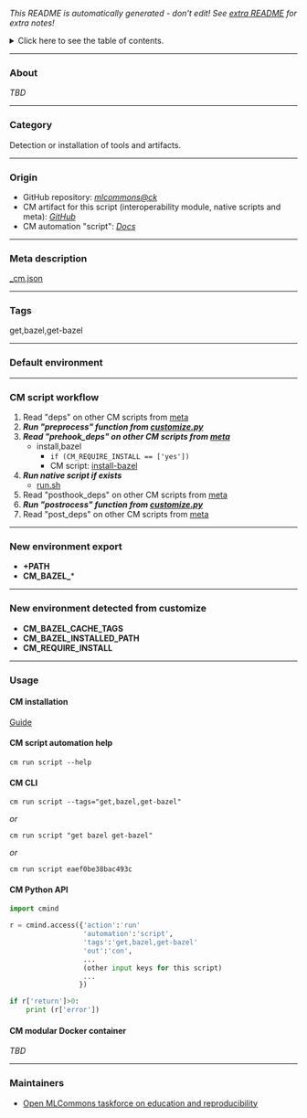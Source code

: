 *This README is automatically generated - don't edit! See [extra README](README-extra.md) for extra notes!*

<details>
<summary>Click here to see the table of contents.</summary>

* [About](#about)
* [Category](#category)
* [Origin](#origin)
* [Meta description](#meta-description)
* [Tags](#tags)
* [Default environment](#default-environment)
* [CM script workflow](#cm-script-workflow)
* [New environment export](#new-environment-export)
* [New environment detected from customize](#new-environment-detected-from-customize)
* [Usage](#usage)
  * [ CM installation](#cm-installation)
  * [ CM script automation help](#cm-script-automation-help)
  * [ CM CLI](#cm-cli)
  * [ CM Python API](#cm-python-api)
  * [ CM modular Docker container](#cm-modular-docker-container)
* [Maintainers](#maintainers)

</details>

___
### About

*TBD*
___
### Category

Detection or installation of tools and artifacts.
___
### Origin

* GitHub repository: *[mlcommons@ck](https://github.com/mlcommons/ck/tree/master/cm-mlops)*
* CM artifact for this script (interoperability module, native scripts and meta): *[GitHub](https://github.com/mlcommons/ck/tree/master/cm-mlops/script/get-bazel)*
* CM automation "script": *[Docs](https://github.com/octoml/ck/blob/master/docs/list_of_automations.md#script)*

___
### Meta description
[_cm.json](_cm.json)

___
### Tags
get,bazel,get-bazel

___
### Default environment

___
### CM script workflow

  1. Read "deps" on other CM scripts from [meta](https://github.com/mlcommons/ck/tree/master/cm-mlops/script/get-bazel/_cm.json)
  1. ***Run "preprocess" function from [customize.py](https://github.com/mlcommons/ck/tree/master/cm-mlops/script/get-bazel/customize.py)***
  1. ***Read "prehook_deps" on other CM scripts from [meta](https://github.com/mlcommons/ck/tree/master/cm-mlops/script/get-bazel/_cm.json)***
     * install,bazel
       * `if (CM_REQUIRE_INSTALL == ['yes'])`
       - CM script: [install-bazel](https://github.com/mlcommons/ck/tree/master/cm-mlops/script/install-bazel)
  1. ***Run native script if exists***
     * [run.sh](https://github.com/mlcommons/ck/tree/master/cm-mlops/script/get-bazel/run.sh)
  1. Read "posthook_deps" on other CM scripts from [meta](https://github.com/mlcommons/ck/tree/master/cm-mlops/script/get-bazel/_cm.json)
  1. ***Run "postrocess" function from [customize.py](https://github.com/mlcommons/ck/tree/master/cm-mlops/script/get-bazel/customize.py)***
  1. Read "post_deps" on other CM scripts from [meta](https://github.com/mlcommons/ck/tree/master/cm-mlops/script/get-bazel/_cm.json)
___
### New environment export

* **+PATH**
* **CM_BAZEL_***
___
### New environment detected from customize

* **CM_BAZEL_CACHE_TAGS**
* **CM_BAZEL_INSTALLED_PATH**
* **CM_REQUIRE_INSTALL**
___
### Usage

#### CM installation
[Guide](https://github.com/mlcommons/ck/blob/master/docs/installation.md)

#### CM script automation help
```cm run script --help```

#### CM CLI
`cm run script --tags="get,bazel,get-bazel"`

*or*

`cm run script "get bazel get-bazel"`

*or*

`cm run script eaef0be38bac493c`

#### CM Python API

```python
import cmind

r = cmind.access({'action':'run'
                  'automation':'script',
                  'tags':'get,bazel,get-bazel'
                  'out':'con',
                  ...
                  (other input keys for this script)
                  ...
                 })

if r['return']>0:
    print (r['error'])
```

#### CM modular Docker container
*TBD*
___
### Maintainers

* [Open MLCommons taskforce on education and reproducibility](https://github.com/mlcommons/ck/blob/master/docs/mlperf-education-workgroup.md)